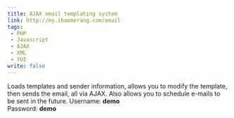 ```yaml
---
title: AJAX email templating system
link: http://my.iboomerang.com/email
tags:
 - PHP
 - Javascript
 - AJAX
 - XML
 - YUI
write: false
---
```


Loads templates and sender information, allows you to modify the template, then sends the email, all via AJAX. Also allows you to schedule e-mails to be sent in the future.
Username: <b>demo</b><br />Password: <b>demo</b>